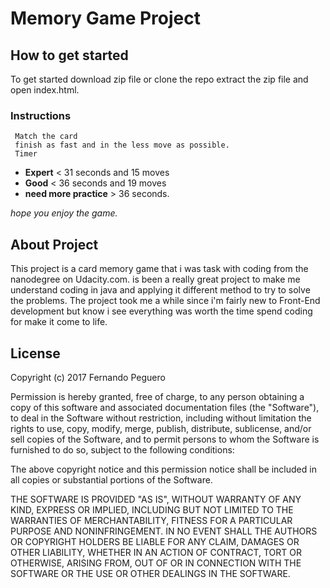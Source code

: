 # Memory Game Project

## How to get started

 To get started download zip file or clone the repo extract the zip file and open index.html.

### Instructions

	 Match the card
	 finish as fast and in the less move as possible.
	 Timer
- **Expert** < 31 seconds and 15 moves
- **Good** < 36 seconds and 19 moves
- **need more practice** > 36 seconds.


_hope you enjoy the game._

## About Project

 This project is a card memory game that i was task with coding from the nanodegree
 on Udacity.com. is been a really great project to make me understand coding in java
 and applying it different method to try to solve the problems. The project took me
 a while since i'm fairly new to Front-End development but know i see everything was
 worth the time spend coding for make it come to life.

## License

Copyright (c) 2017 Fernando Peguero

Permission is hereby granted, free of charge, to any person obtaining a copy
of this software and associated documentation files (the "Software"), to deal
in the Software without restriction, including without limitation the rights
to use, copy, modify, merge, publish, distribute, sublicense, and/or sell
copies of the Software, and to permit persons to whom the Software is
furnished to do so, subject to the following conditions:

The above copyright notice and this permission notice shall be included in all
copies or substantial portions of the Software.

THE SOFTWARE IS PROVIDED "AS IS", WITHOUT WARRANTY OF ANY KIND, EXPRESS OR
IMPLIED, INCLUDING BUT NOT LIMITED TO THE WARRANTIES OF MERCHANTABILITY,
FITNESS FOR A PARTICULAR PURPOSE AND NONINFRINGEMENT. IN NO EVENT SHALL THE
AUTHORS OR COPYRIGHT HOLDERS BE LIABLE FOR ANY CLAIM, DAMAGES OR OTHER
LIABILITY, WHETHER IN AN ACTION OF CONTRACT, TORT OR OTHERWISE, ARISING FROM,
OUT OF OR IN CONNECTION WITH THE SOFTWARE OR THE USE OR OTHER DEALINGS IN THE
SOFTWARE.

